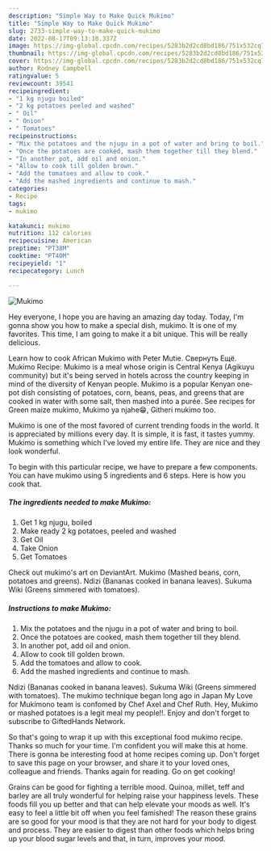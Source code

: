 ```yaml
---
description: "Simple Way to Make Quick Mukimo"
title: "Simple Way to Make Quick Mukimo"
slug: 2733-simple-way-to-make-quick-mukimo
date: 2022-08-17T09:13:10.337Z
image: https://img-global.cpcdn.com/recipes/5283b2d2cd8bd186/751x532cq70/mukimo-recipe-main-photo.jpg
thumbnail: https://img-global.cpcdn.com/recipes/5283b2d2cd8bd186/751x532cq70/mukimo-recipe-main-photo.jpg
cover: https://img-global.cpcdn.com/recipes/5283b2d2cd8bd186/751x532cq70/mukimo-recipe-main-photo.jpg
author: Rodney Campbell
ratingvalue: 5
reviewcount: 39541
recipeingredient:
- "1 kg njugu boiled"
- "2 kg potatoes peeled and washed"
- " Oil"
- " Onion"
- " Tomatoes"
recipeinstructions:
- "Mix the potatoes and the njugu in a pot of water and bring to boil."
- "Once the potatoes are cooked, mash them together till they blend."
- "In another pot, add oil and onion."
- "Allow to cook till golden brown."
- "Add the tomatoes and allow to cook."
- "Add the mashed ingredients and continue to mash."
categories:
- Recipe
tags:
- mukimo

katakunci: mukimo 
nutrition: 112 calories
recipecuisine: American
preptime: "PT38M"
cooktime: "PT40M"
recipeyield: "1"
recipecategory: Lunch

---
```



![Mukimo](https://img-global.cpcdn.com/recipes/5283b2d2cd8bd186/751x532cq70/mukimo-recipe-main-photo.jpg)

Hey everyone, I hope you are having an amazing day today. Today, I'm gonna show you how to make a special dish, mukimo. It is one of my favorites. This time, I am going to make it a bit unique. This will be really delicious.

Learn how to cook African Mukimo with Peter Mutie. Свернуть Ещё. Mukimo Recipe: Mukimo is a meal whose origin is Central Kenya (Agikuyu community) but it&#39;s being served in hotels across the country keeping in mind of the diversity of Kenyan people. Mukimo is a popular Kenyan one-pot dish consisting of potatoes, corn, beans, peas, and greens that are cooked in water with some salt, then mashed into a purée. See recipes for Green maize mukimo, Mukimo ya njahe😁, Githeri mukimo too.

Mukimo is one of the most favored of current trending foods in the world. It is appreciated by millions every day. It is simple, it is fast, it tastes yummy. Mukimo is something which I've loved my entire life. They are nice and they look wonderful.


To begin with this particular recipe, we have to prepare a few components. You can have mukimo using 5 ingredients and 6 steps. Here is how you cook that.

<!--inarticleads1-->

##### The ingredients needed to make Mukimo:

1. Get 1 kg njugu, boiled
1. Make ready 2 kg potatoes, peeled and washed
1. Get  Oil
1. Take  Onion
1. Get  Tomatoes


Check out mukimo&#39;s art on DeviantArt. Mukimo (Mashed beans, corn, potatoes and greens). Ndizi (Bananas cooked in banana leaves). Sukuma Wiki (Greens simmered with tomatoes). 

<!--inarticleads2-->

##### Instructions to make Mukimo:

1. Mix the potatoes and the njugu in a pot of water and bring to boil.
1. Once the potatoes are cooked, mash them together till they blend.
1. In another pot, add oil and onion.
1. Allow to cook till golden brown.
1. Add the tomatoes and allow to cook.
1. Add the mashed ingredients and continue to mash.


Ndizi (Bananas cooked in banana leaves). Sukuma Wiki (Greens simmered with tomatoes). The mukimo technique began long ago in Japan My Love for Mukimono team is confomed by Chef Axel and Chef Ruth. Hey, Mukimo or mashed potatoes is a legit meal my people!!. Enjoy and don&#39;t forget to subscribe to GiftedHands Network. 

So that's going to wrap it up with this exceptional food mukimo recipe. Thanks so much for your time. I'm confident you will make this at home. There is gonna be interesting food at home recipes coming up. Don't forget to save this page on your browser, and share it to your loved ones, colleague and friends. Thanks again for reading. Go on get cooking!

Grains can be good for fighting a terrible mood. Quinoa, millet, teff and barley are all truly wonderful for helping raise your happiness levels. These foods fill you up better and that can help elevate your moods as well. It's easy to feel a little bit off when you feel famished! The reason these grains are so good for your mood is that they are not hard for your body to digest and process. They are easier to digest than other foods which helps bring up your blood sugar levels and that, in turn, improves your mood.
